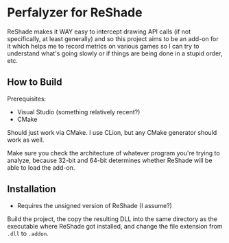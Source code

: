 # Perfalyzer for ReShade

ReShade makes it WAY easy to intercept drawing API calls (if not specifically, at least generally) and so this project
aims to be an add-on for it which helps me to record metrics on various games so I can try to understand what's going
slowly or if things are being done in a stupid order, etc.

## How to Build

Prerequisites:
* Visual Studio (something relatively recent?)
* CMake

Should just work via CMake. I use CLion, but any CMake generator should work as well.

Make sure you check the architecture of whatever program you're trying to analyze, because 32-bit and 64-bit determines
whether ReShade will be able to load the add-on.

## Installation

* Requires the unsigned version of ReShade (I assume?)

Build the project, the copy the resulting DLL into the same directory as the executable where ReShade got installed, and
change the file extension from `.dll` to `.addon`.
